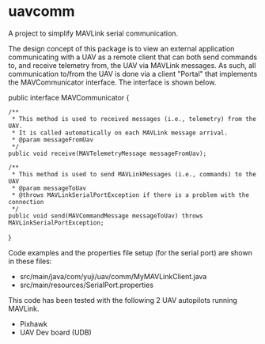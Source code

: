 # uavcomm
A project to simplify MAVLink serial communication.

The design concept of this package is to view an external application communicating with a UAV as a remote client that can both send commands to, and receive telemetry from, the UAV via MAVLink messages. As such, all communication to/from the UAV is done via a client "Portal" that implements the MAVCommunicator interface. The interface is shown below.

public interface MAVCommunicator {

    /**
     * This method is used to received messages (i.e., telemetry) from the UAV.
     * It is called automatically on each MAVLink message arrival.
     * @param messageFromUav
     */
    public void receive(MAVTelemetryMessage messageFromUav);

    /**
     * This method is used to send MAVLinkMessages (i.e., commands) to the UAV
     * @param messageToUav
     * @throws MAVLinkSerialPortException if there is a problem with the connection
     */
    public void send(MAVCommandMessage messageToUav) throws MAVLinkSerialPortException;
}

Code examples and the properties file setup (for the serial port) are shown in these files:
- src/main/java/com/yuji/uav/comm/MyMAVLinkClient.java
- src/main/resources/SerialPort.properties

This code has been tested with the following 2 UAV autopilots running MAVLink.
- Pixhawk
- UAV Dev board (UDB)
